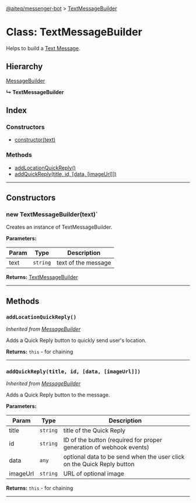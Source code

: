 [@aiteq/messenger-bot](../README.md) > [TextMessageBuilder](../classes/textmessagebuilder.md)

# Class: TextMessageBuilder

Helps to build a [Text Message](https://developers.facebook.com/docs/messenger-platform/send-api-reference/text-message).

## Hierarchy

[MessageBuilder](messagebuilder.md)

**↳ TextMessageBuilder**

## Index

### Constructors

* [constructor(text)](textmessagebuilder.md#constructor)

### Methods

* [addLocationQuickReply()](textmessagebuilder.md#addlocationquickreply)
* [addQuickReply(title, id, [data, [imageUrl]])](textmessagebuilder.md#addquickreply)

---

## Constructors

<a id="constructor"></a>
### new TextMessageBuilder(text)`

Creates an instance of TextMessageBuilder.

**Parameters:**

| Param | Type | Description |
| ------ | ------ | ------ |
| text | `string`   | text of the message |

**Returns:** [TextMessageBuilder](textmessagebuilder.md)

---

## Methods

<a id="addlocationquickreply"></a>
###  `addLocationQuickReply()`

*Inherited from [MessageBuilder](messagebuilder.md)*

Adds a Quick Reply button to quickly send user's location.

**Returns:** `this` - for chaining
___

<a id="addquickreply"></a>
###  `addQuickReply(title, id, [data, [imageUrl]])`

*Inherited from [MessageBuilder](messagebuilder.md)*

Adds a Quick Reply button to the message.

**Parameters:**

| Param | Type | Description |
| ------ | ------ | ------ |
| title | `string` | title of the Quick Reply |
| id | `string` | ID of the button (required for proper generation of webhook events) |
| data | `any` | optional data to be send when the user click on the Quick Reply button |
| imageUrl | `string` | URL of optional image |

**Returns:** `this` - for chaining
___
